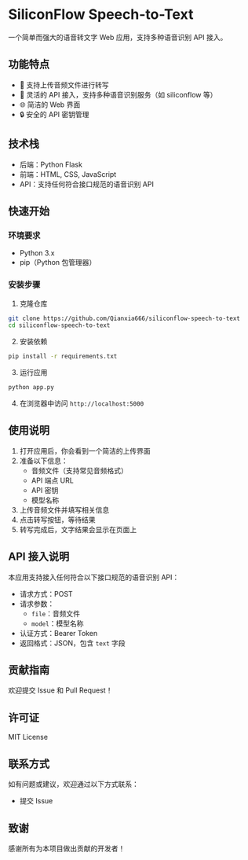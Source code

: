 # SiliconFlow Speech-to-Text

一个简单而强大的语音转文字 Web 应用，支持多种语音识别 API 接入。

## 功能特点

- 🎤 支持上传音频文件进行转写
- 🔌 灵活的 API 接入，支持多种语音识别服务（如 siliconflow 等）
- 🌐 简洁的 Web 界面
- 🔒 安全的 API 密钥管理

## 技术栈

- 后端：Python Flask
- 前端：HTML, CSS, JavaScript
- API：支持任何符合接口规范的语音识别 API

## 快速开始

### 环境要求

- Python 3.x
- pip（Python 包管理器）

### 安装步骤

1. 克隆仓库
```bash
git clone https://github.com/Qianxia666/siliconflow-speech-to-text
cd siliconflow-speech-to-text
```

2. 安装依赖
```bash
pip install -r requirements.txt
```

3. 运行应用
```bash
python app.py
```

4. 在浏览器中访问 `http://localhost:5000`

## 使用说明

1. 打开应用后，你会看到一个简洁的上传界面
2. 准备以下信息：
   - 音频文件（支持常见音频格式）
   - API 端点 URL
   - API 密钥
   - 模型名称
3. 上传音频文件并填写相关信息
4. 点击转写按钮，等待结果
5. 转写完成后，文字结果会显示在页面上

## API 接入说明

本应用支持接入任何符合以下接口规范的语音识别 API：

- 请求方式：POST
- 请求参数：
  - `file`：音频文件
  - `model`：模型名称
- 认证方式：Bearer Token
- 返回格式：JSON，包含 `text` 字段

## 贡献指南

欢迎提交 Issue 和 Pull Request！

## 许可证

MIT License

## 联系方式

如有问题或建议，欢迎通过以下方式联系：
- 提交 Issue

## 致谢

感谢所有为本项目做出贡献的开发者！ 